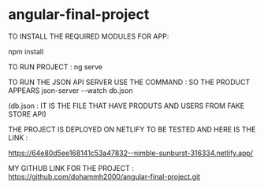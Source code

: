 # angular-final-project
TO INSTALL THE REQUIRED MODULES FOR APP:

npm install


TO RUN PROJECT :
ng serve




TO RUN THE JSON API SERVER USE THE COMMAND : SO THE PRODUCT APPEARS
json-server --watch db.json

(db.json : IT IS THE FILE THAT HAVE PRODUTS AND USERS FROM FAKE STORE API)





THE PROJECT IS DEPLOYED ON NETLIFY TO BE TESTED AND HERE IS THE LINK :

https://64e80d5ee168141c53a47832--nimble-sunburst-316334.netlify.app/






MY GITHUB LINK FOR THE PROJECT :
https://github.com/dohammh2000/angular-final-project.git





